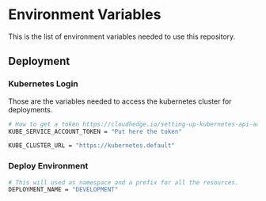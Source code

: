 # Environment Variables
This is the list of environment variables needed to use this repository.


## Deployment
### Kubernetes Login
Those are the variables needed to access the kubernetes cluster for deployments.
```bash
# How to get a token https://cloudhedge.io/setting-up-kubernetes-api-access-using-service-account/
KUBE_SERVICE_ACCOUNT_TOKEN = "Put here the token"

KUBE_CLUSTER_URL = "https://kubernetes.default"
```

### Deploy Environment

```bash
# This will used as namespace and a prefix for all the resources.
DEPLOYMENT_NAME = "DEVELOPMENT"
```